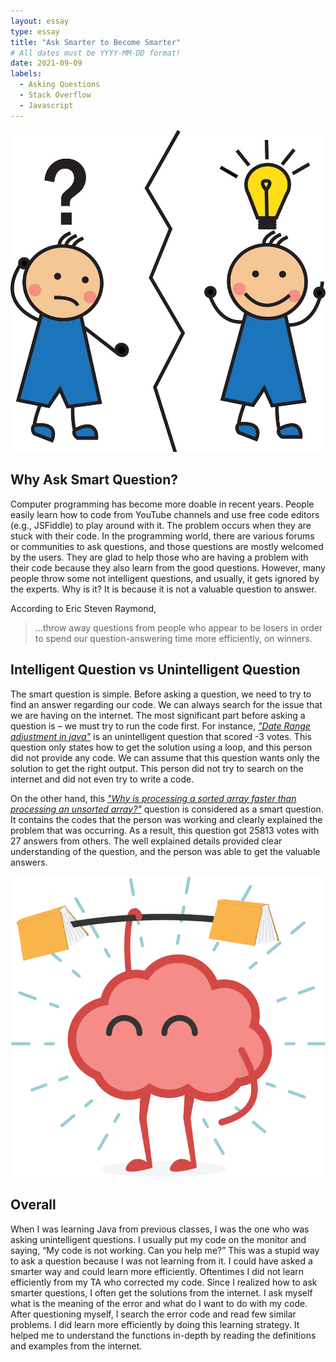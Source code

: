 ```yaml
---
layout: essay
type: essay
title: "Ask Smarter to Become Smarter"
# All dates must be YYYY-MM-DD format!
date: 2021-09-09
labels:
  - Asking Questions
  - Stack Overflow
  - Javascript
---
```


<img class="ui centered image medium rounded" src="../images/question.jpg">

## Why Ask Smart Question?

Computer programming has become more doable in recent years. People easily learn how to code from YouTube channels and use free code editors (e.g., JSFiddle) to play around with it. The problem occurs when they are stuck with their code. In the programming world, there are various forums or communities to ask questions, and those questions are mostly welcomed by the users. They are glad to help those who are having a problem with their code because they also learn from the good questions. However, many people throw some not intelligent questions, and usually, it gets ignored by the experts. Why is it? It is because it is not a valuable question to answer.

According to Eric Steven Raymond, 
> …throw away questions from people who appear to be losers in order to spend our question-answering time more efficiently, on winners.

## Intelligent Question vs Unintelligent Question

The smart question is simple. Before asking a question, we need to try to find an answer regarding our code. We can always search for the issue that we are having on the internet. The most significant part before asking a question is – we must try to run the code first. For instance, [_"Date Range adjustment in java"_](https://stackoverflow.com/questions/69103486/date-range-adjustment-in-java) is an unintelligent question that scored -3 votes. This question only states how to get the solution using a loop, and this person did not provide any code. We can assume that this question wants only the solution to get the right output. This person did not try to search on the internet and did not even try to write a code.

On the other hand, this [_"Why is processing a sorted array faster than processing an unsorted array?"_](https://stackoverflow.com/questions/11227809/why-is-processing-a-sorted-array-faster-than-processing-an-unsorted-array) question is considered as a smart question. It contains the codes that the person was working and clearly explained the problem that was occurring. As a result, this question got 25813 votes with 27 answers from others. The well explained details provided clear understanding of the question, and the person was able to get the valuable answers.


<img class="ui small right floated rounded image" src="../images/brain.png">

## Overall
When I was learning Java from previous classes, I was the one who was asking unintelligent questions. I usually put my code on the monitor and saying, “My code is not working. Can you help me?” This was a stupid way to ask a question because I was not learning from it. I could have asked a smarter way and could learn more efficiently. Oftentimes I did not learn efficiently from my TA who corrected my code. Since I realized how to ask smarter questions, I often get the solutions from the internet. I ask myself what is the meaning of the error and what do I want to do with my code. After questioning myself, I search the error code and read few similar problems. I did learn more efficiently by doing this learning strategy. It helped me to understand the functions in-depth by reading the definitions and examples from the internet.




